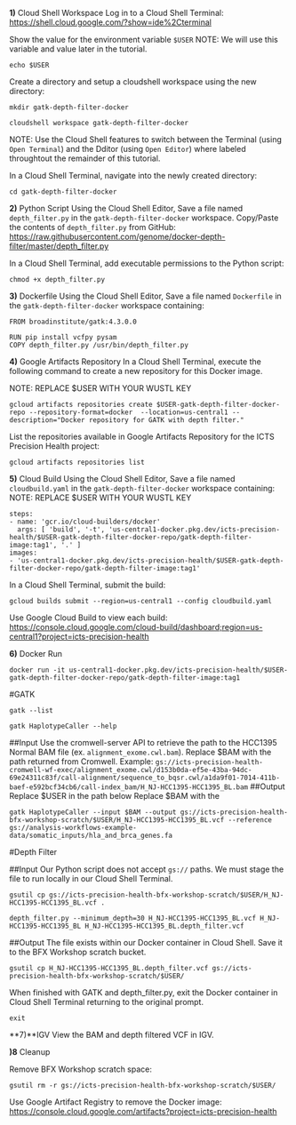 **1)** Cloud Shell Workspace
Log in to a Cloud Shell Terminal: https://shell.cloud.google.com/?show=ide%2Cterminal

Show the value for the environment variable `$USER`
NOTE: We will use this variable and value later in the tutorial.
```
echo $USER
```

Create a directory and setup a cloudshell workspace using the new directory:
```
mkdir gatk-depth-filter-docker
```

```
cloudshell workspace gatk-depth-filter-docker
```
NOTE: Use the Cloud Shell features to switch between the Terminal (using `Open Terminal`) and the Dditor (using `Open Editor`) where labeled throughtout the remainder of this tutorial.

In a Cloud Shell Terminal, navigate into the newly created directory:
```
cd gatk-depth-filter-docker
``` 

**2)** Python Script
Using the Cloud Shell Editor, Save a file named `depth_filter.py` in the `gatk-depth-filter-docker` workspace. 
Copy/Paste the contents of `depth_filter.py` from GitHub:
https://raw.githubusercontent.com/genome/docker-depth-filter/master/depth_filter.py

In a Cloud Shell Terminal, add executable permissions to the Python script:
```
chmod +x depth_filter.py
```

**3)** Dockerfile
Using the Cloud Shell Editor, Save a file named `Dockerfile` in the `gatk-depth-filter-docker` workspace containing:
```
FROM broadinstitute/gatk:4.3.0.0

RUN pip install vcfpy pysam
COPY depth_filter.py /usr/bin/depth_filter.py
```

**4)** Google Artifacts Repository
In a Cloud Shell Terminal, execute the following command to create a new repository for this Docker image.

NOTE: REPLACE $USER WITH YOUR WUSTL KEY

```
gcloud artifacts repositories create $USER-gatk-depth-filter-docker-repo --repository-format=docker  --location=us-central1 --description="Docker repository for GATK with depth filter."
```
List the repositories available in Google Artifacts Repository for the ICTS Precision Health project:
```
gcloud artifacts repositories list
```

**5)** Cloud Build
Using the Cloud Shell Editor, Save a file named `cloudbuild.yaml` in the `gatk-depth-filter-docker` workspace containing:
NOTE: REPLACE $USER WITH YOUR WUSTL KEY
```
steps:
- name: 'gcr.io/cloud-builders/docker'
  args: [ 'build', '-t', 'us-central1-docker.pkg.dev/icts-precision-health/$USER-gatk-depth-filter-docker-repo/gatk-depth-filter-image:tag1', '.' ]
images:
- 'us-central1-docker.pkg.dev/icts-precision-health/$USER-gatk-depth-filter-docker-repo/gatk-depth-filter-image:tag1'
```

In a Cloud Shell Terminal, submit the build:
```
gcloud builds submit --region=us-central1 --config cloudbuild.yaml
```

Use Google Cloud Build to view each build: https://console.cloud.google.com/cloud-build/dashboard;region=us-central1?project=icts-precision-health

**6)** Docker Run
```
docker run -it us-central1-docker.pkg.dev/icts-precision-health/$USER-gatk-depth-filter-docker-repo/gatk-depth-filter-image:tag1
```

#GATK
```
gatk --list
```

```
gatk HaplotypeCaller --help
```
##Input
Use the cromwell-server API to retrieve the path to the HCC1395 Normal BAM file (ex. `alignment_exome.cwl.bam`).
Replace $BAM with the path returned from Cromwell. Example: `gs://icts-precision-health-cromwell-wf-exec/alignment_exome.cwl/d153b0da-ef5e-43ba-94dc-69e24311c83f/call-alignment/sequence_to_bqsr.cwl/a1da9f01-7014-411b-baef-e592bcf34cb6/call-index_bam/H_NJ-HCC1395-HCC1395_BL.bam`
##Output
Replace $USER in the path below
Replace $BAM with the 
```
gatk HaplotypeCaller --input $BAM --output gs://icts-precision-health-bfx-workshop-scratch/$USER/H_NJ-HCC1395-HCC1395_BL.vcf --reference gs://analysis-workflows-example-data/somatic_inputs/hla_and_brca_genes.fa
```
#Depth Filter

##Input
Our Python script does not accept `gs://` paths. We must stage the file to run locally in our Cloud Shell Terminal.
```
gsutil cp gs://icts-precision-health-bfx-workshop-scratch/$USER/H_NJ-HCC1395-HCC1395_BL.vcf .
```

```
depth_filter.py --minimum_depth=30 H_NJ-HCC1395-HCC1395_BL.vcf H_NJ-HCC1395-HCC1395_BL H_NJ-HCC1395-HCC1395_BL.depth_filter.vcf
```

##Output
The file exists within our Docker container in Cloud Shell. Save it to the BFX Workshop scratch bucket.
```
gsutil cp H_NJ-HCC1395-HCC1395_BL.depth_filter.vcf gs://icts-precision-health-bfx-workshop-scratch/$USER/
```

When finished with GATK and depth_filter.py, exit the Docker container in Cloud Shell Terminal returning to the original prompt.
```
exit
```


**7)**IGV
View the BAM and depth filtered VCF in IGV.

**)8** Cleanup

Remove BFX Workshop scratch space:
```
gsutil rm -r gs://icts-precision-health-bfx-workshop-scratch/$USER/
```

Use Google Artifact Registry to remove the Docker image: https://console.cloud.google.com/artifacts?project=icts-precision-health

